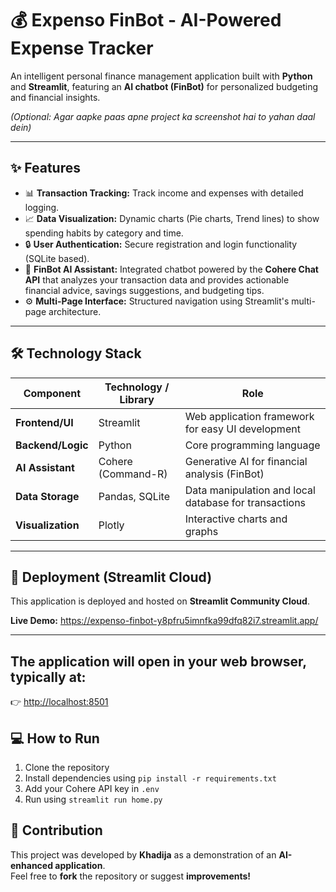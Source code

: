 # 💰 Expenso FinBot - AI-Powered Expense Tracker

An intelligent personal finance management application built with **Python** and **Streamlit**, featuring an **AI chatbot (FinBot)** for personalized budgeting and financial insights.

*(Optional: Agar aapke paas apne project ka screenshot hai to yahan daal dein)*

---

## ✨ Features

- 📊 **Transaction Tracking:** Track income and expenses with detailed logging.  
- 📈 **Data Visualization:** Dynamic charts (Pie charts, Trend lines) to show spending habits by category and time.  
- 🔒 **User Authentication:** Secure registration and login functionality (SQLite based).  
- 🤖 **FinBot AI Assistant:** Integrated chatbot powered by the **Cohere Chat API** that analyzes your transaction data and provides actionable financial advice, savings suggestions, and budgeting tips.  
- ⚙️ **Multi-Page Interface:** Structured navigation using Streamlit's multi-page architecture.  

---

## 🛠️ Technology Stack

| Component | Technology / Library | Role |
|------------|----------------------|------|
| **Frontend/UI** | Streamlit | Web application framework for easy UI development |
| **Backend/Logic** | Python | Core programming language |
| **AI Assistant** | Cohere (Command-R) | Generative AI for financial analysis (FinBot) |
| **Data Storage** | Pandas, SQLite | Data manipulation and local database for transactions |
| **Visualization** | Plotly | Interactive charts and graphs |

---

## 🚀 Deployment (Streamlit Cloud)

This application is deployed and hosted on **Streamlit Community Cloud**.

**Live Demo:** https://expenso-finbot-y8pfru5imnfka99dfq82i7.streamlit.app/

---


## The application will open in your web browser, typically at:  
👉 [http://localhost:8501](http://localhost:8501)


## 💻 How to Run
1. Clone the repository  
2. Install dependencies using `pip install -r requirements.txt`  
3. Add your Cohere API key in `.env`  
4. Run using `streamlit run home.py`


## 🤝 Contribution  

This project was developed by **Khadija** as a demonstration of an **AI-enhanced application**.  
Feel free to **fork** the repository or suggest **improvements!**




